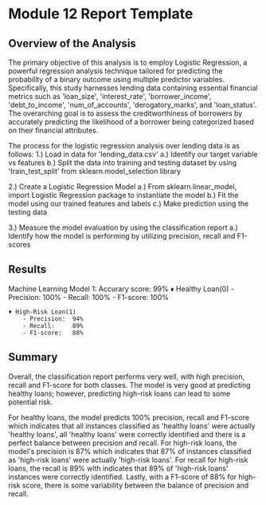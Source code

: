 # Module 12 Report Template

## Overview of the Analysis

The primary objective of this analysis is to employ Logistic Regression, a powerful regression analysis technique tailored for predicting the probability of a binary outcome using multiple predictor variables. Specifically, this study harnesses lending data containing essential financial metrics such as 'loan_size', 'interest_rate', 'borrower_income', 'debt_to_income', 'num_of_accounts', 'derogatory_marks', and 'loan_status'. The overarching goal is to assess the creditworthiness of borrowers by accurately predicting the likelihood of a borrower being categorized based on their financial attributes.

The process for the logistic regression analysis over lending data is as follows:
1.) Load in data for 'lending_data.csv'
    a.) Identify our target variable vs features
    b.) Split the data into training and testing dataset by using 'train_test_split' from sklearn.model_selection library

2.) Create a Logistic Regression Model
    a.) From sklearn.linear_model, import Logistic Regression package to instantiate the model 
    b.) Fit the model using our trained features and labels
    c.) Make prediction using the testing data 

3.) Measure the model evaluation by using the classification report
    a.) Identify how the model is performing by utilizing precision, recall and F1-scores


## Results

Machine Learning Model 1:
Accurary score: 99%
    ♦ Healthy Loan(0)
        - Precision: 100%
        - Recall:    100%
        - F1-score:  100%

    ♦ High-Risk Loan(1)
        - Precision:  94%
        - Recall:     89%
        - F1-score:   88%


## Summary

Overall, the classification report performs very well, with high precision, recall and F1-score for both classes. The model is very good at predicting healthy loans; however, predicting high-risk loans can lead to some potential risk. 

For healthy loans, the model predicts 100% precision, recall and F1-score which indicates that all instances classified as 'healthy loans' were actually 'healthy loans', all 'healthy loans' were correctly identified and there is a perfect balance between precision and recall.
For high-risk loans, the model's precision is 87% which indicates that 87% of instances classified as 'high-risk loans' were actually 'high-risk loans'. For recall for high-risk loans, the recall is 89% with indicates that 89% of 'high-risk loans' instances were correctly identified. Lastly, with a F1-score of 88% for high-risk score, there is some variability between the balance of precision and recall. 
